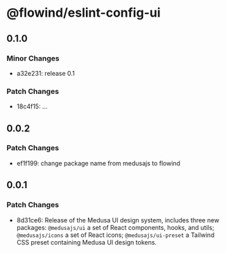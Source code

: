 # @flowind/eslint-config-ui

## 0.1.0

### Minor Changes

- a32e231: release 0.1

### Patch Changes

- 18c4f15: ...

## 0.0.2

### Patch Changes

- ef1f199: change package name from medusajs to flowind

## 0.0.1

### Patch Changes

- 8d31ce6: Release of the Medusa UI design system, includes three new packages: `@medusajs/ui` a set of React components, hooks, and utils; `@medusajs/icons` a set of React icons; `@medusajs/ui-preset` a Tailwind CSS preset containing Medusa UI design tokens.
